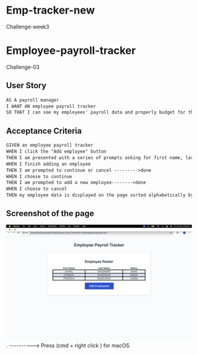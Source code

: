 # Emp-tracker-new
Challenge-week3
# Employee-payroll-tracker
Challenge-03
## User Story

```md
AS A payroll manager
I WANT AN employee payroll tracker
SO THAT I can see my employees' payroll data and properly budget for the company
```

## Acceptance Criteria

```md
GIVEN an employee payroll tracker
WHEN I click the "Add employee" button 
THEN I am presented with a series of prompts asking for first name, last name, and salary -------->done 
WHEN I finish adding an employee
THEN I am prompted to continue or cancel --------->done
WHEN I choose to continue
THEN I am prompted to add a new employee-------->done
WHEN I choose to cancel
THEN my employee data is displayed on the page sorted alphabetically by last name, and the console shows computed and aggregated data----->done 
```



## Screenshot of the page

![Employee-payroll webpage ](assets/Webpage-screenshot.png). ----------> Press (cmd + right click ) for macOS.






